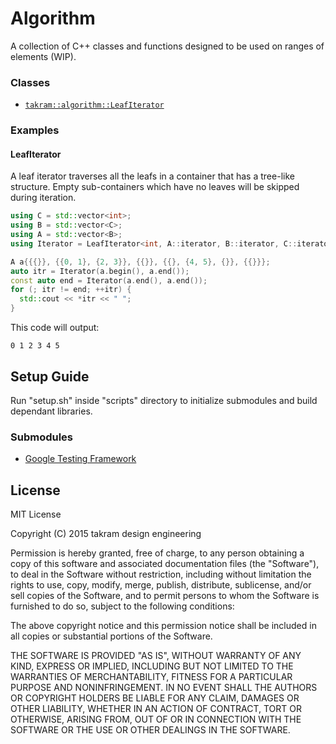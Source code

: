 Algorithm
=========

A collection of C++ classes and functions designed to be used on ranges of elements (WIP).

### Classes

- [`takram::algorithm::LeafIterator`](src/takram/algorithm/leaf_iterator.h)

### Examples

#### LeafIterator

A leaf iterator traverses all the leafs in a container that has a tree-like structure. Empty sub-containers which have no leaves will be skipped during iteration.

```cpp
using C = std::vector<int>;
using B = std::vector<C>;
using A = std::vector<B>;
using Iterator = LeafIterator<int, A::iterator, B::iterator, C::iterator>;

A a{{{}}, {{0, 1}, {2, 3}}, {{}}, {{}, {4, 5}, {}}, {{}}};
auto itr = Iterator(a.begin(), a.end());
const auto end = Iterator(a.end(), a.end());
for (; itr != end; ++itr) {
  std::cout << *itr << " ";
}
```

This code will output:

```
0 1 2 3 4 5
```

## Setup Guide

Run "setup.sh" inside "scripts" directory to initialize submodules and build dependant libraries.

### Submodules

- [Google Testing Framework](https://chromium.googlesource.com/external/googletest)

## License

MIT License

Copyright (C) 2015 takram design engineering

Permission is hereby granted, free of charge, to any person obtaining a copy
of this software and associated documentation files (the "Software"), to deal
in the Software without restriction, including without limitation the rights
to use, copy, modify, merge, publish, distribute, sublicense, and/or sell
copies of the Software, and to permit persons to whom the Software is
furnished to do so, subject to the following conditions:

The above copyright notice and this permission notice shall be included in
all copies or substantial portions of the Software.

THE SOFTWARE IS PROVIDED "AS IS", WITHOUT WARRANTY OF ANY KIND, EXPRESS OR
IMPLIED, INCLUDING BUT NOT LIMITED TO THE WARRANTIES OF MERCHANTABILITY,
FITNESS FOR A PARTICULAR PURPOSE AND NONINFRINGEMENT. IN NO EVENT SHALL THE
AUTHORS OR COPYRIGHT HOLDERS BE LIABLE FOR ANY CLAIM, DAMAGES OR OTHER
LIABILITY, WHETHER IN AN ACTION OF CONTRACT, TORT OR OTHERWISE, ARISING FROM,
OUT OF OR IN CONNECTION WITH THE SOFTWARE OR THE USE OR OTHER DEALINGS IN
THE SOFTWARE.
